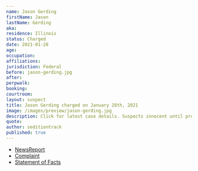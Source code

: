 ```yaml
---
name: Jason Gerding
firstName: Jason
lastName: Gerding
aka:
residence: Illinois
status: Charged
date: 2021-01-28
age:
occupation:
affiliations:
jurisdiction: Federal
before: jason-gerding.jpg
after:
perpwalk:
booking:
courtroom:
layout: suspect
title: Jason Gerding charged on January 28th, 2021
image: /images/preview/jason-gerding.jpg
description: Click for latest case details. Suspects innocent until proven guilty.
quote:
author: seditiontrack
published: true
---
```


- [NewsReport](https://khqa.com/news/local/justice-department-arrests-quincy-couple-in-connection-to-us-capitol-raid)
- [Complaint](https://www.justice.gov/opa/page/file/1361581/download)
- [Statement of Facts](https://www.justice.gov/opa/page/file/1361581/download)
